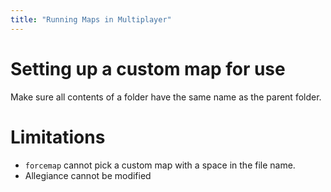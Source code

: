```yaml
---
title: "Running Maps in Multiplayer"
---
```


# Setting up a custom map for use
Make sure all contents of a folder have the same name as the parent folder.

# Limitations
* `forcemap` cannot pick a custom map with a space in the file name.
* Allegiance cannot be modified